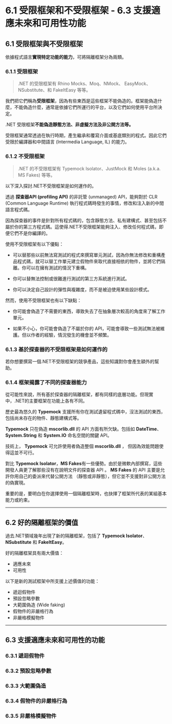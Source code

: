 # 6.1 受限框架和不受限框架 - 6.3 支援適應未來和可用性功能

## 6.1 受限框架與不受限框架

依據程式語言**實現特定功能的能力**，可將隔離框架分為兩類。

### 6.1.1 受限框架

> .NET 的受限框架有 Rhino Mocks、Moq、NMock、 EasyMock、NSubstitute、和 FakeItEasy 等等。

我們把它們稱為**受限框架**，因為有些東西是這些框架不能偽造的。框架能偽造什麼，不能偽造什麼，通常是依據它們所運行的平台，以及它們如何使用平台所決定。

.NET 受限框架**不能偽造靜態方法、非虛擬方法及非公開方法等。**

受限框架通常透過在執行時期，產生繼承和覆寫介面或基底類別的程式。因此它們受限於編譯器和中間語言 (Intermedia Language, IL) 的能力。

### 6.1.2 不受限框架

> .NET 的不受限框架有 Typemock Isolator、JustMock 和 Moles (a.k.a. MS Fakes) 等等。

以下深入探討.NET不受限框架是如何運作的。

透過 **探查器API (profiling API)** 的非託管 (unmanaged) API，能夠對於 CLR (Common Language Runtime) 執行程式碼時發生的事情，修改和注入新的中間語言程式碼。

因為探查器的事件是針對所有程式碼的，包含靜態方法、私有建構式、甚至包括不屬於你的第三方程式碼。這使得.NET不受限框架能夠注入、修改任何程式碼，即便它們不是你編譯的。

使用不受限框架有以下優點：
- 可以替那些以前無法寫測試的程式來撰寫單元測試，因為你無法修改和重構產品程式碼，就可以替工作單元建立假物件來取代直接相依的物件，並將它們隔離。你可以在擁有測試的情況下重構。

- 你可以替無法控制或很難進行測試的第三方系統進行測試。

- 你可以決定自己設計的彈性與複雜度，而不是被迫使用某些設計模式。

然而，使用不受限框架也有以下缺點：
- 你可能會偽造了不需要的東西，導致失去了在抽象層次較高的角度來了解工作單元。

- 如果不小心，你可能會偽造了不屬於你的 API，可能會導致一些測試無法被維護。但以作者的經驗，情況發生的機會並不頻繁。

### 6.1.3 基於探查器的不受限框架是如何運作的

若你想要撰寫一個.NET不受限框架的競爭產品，這些知識對你會產生額外的幫助。

### 6.1.4 框架揭露了不同的探查器能力

從可能性來說，所有基於探查器的隔離框架，都有同樣的底層功能。但現實中，.NET的主要框架在功能上各有不同。

歷史最為悠久的 **Typemock** 支援所有你在測試遺留程式碼中，沒法測試的東西，包括尚未存在的物件、靜態建構式等。

**Typemock** 只在偽造 **mscorlib.dll** 的 API 方面有所欠缺。包括如 **DateTime**、**System.String** 和 **System.IO** 命名空間的關鍵 API。

技術上， **Typemock** 可允許使用者偽造整個 **mscorlib.dll** ， 但因為效能問題使得這並不可行。

對比 **Typemock Isolator**，**MS Fakes**有一些優勢。由於是微軟內部撰寫，這些開發人員更了解那些沒有在說明文件的探查器 API 。 **MS Fakes** 的 API 主要是允許你用自己的委派來代替公開方法 （靜態或非靜態），但它並不支援對非公開方法的偽實現。

重要的是，要明白在你選擇使用一個隔離框架時，也抉擇了框架所代表的某組基本能力或約束。

---

## 6.2 好的隔離框架的價值

過去.NET領域幾年出現了新的隔離框架，包括了 **Typemock Isolator**、**NSubstitute** 和 **FakeItEasy**。

好的隔離框架具有兩大價值：
- 適應未來
- 可用性

以下是新的測試框架中所支援上述價值的功能：
- 遞迴假物件
- 預設忽略參數
- 大範圍偽造 (Wide faking)
- 假物件的非嚴格行為
- 非嚴格模擬物件

---

## 6.3 支援適應未來和可用性的功能

### 6.3.1 遞迴假物件

### 6.3.2 預設忽略參數

### 6.3.3 大範圍偽造

### 6.3.4 假物件的非嚴格行為

### 6.3.5 非嚴格模擬物件



